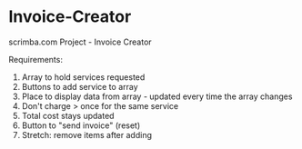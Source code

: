 # Invoice-Creator
scrimba.com Project - Invoice Creator

Requirements:

1. Array to hold services requested
2. Buttons to add service to array
3. Place to display data from array - updated every time the array changes
4. Don't charge > once for the same service
5. Total cost stays updated
6. Button to "send invoice" (reset)
7. Stretch: remove items after adding
